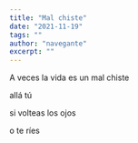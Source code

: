 ```yaml
---
title: "Mal chiste"
date: "2021-11-19"
tags: ""
author: "navegante"
excerpt: ""
---
```


A veces la vida es un mal chiste

allá tú

si volteas los ojos

o te ríes
